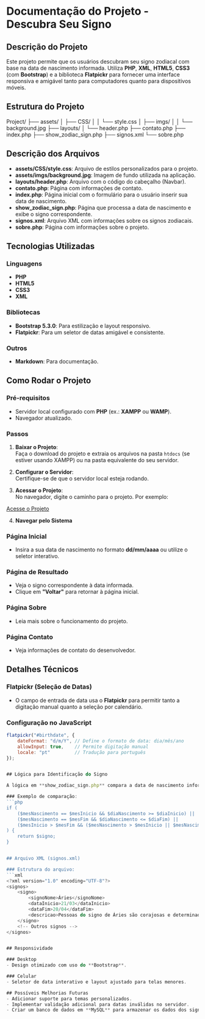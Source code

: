 # Documentação do Projeto - Descubra Seu Signo

## Descrição do Projeto

Este projeto permite que os usuários descubram seu signo zodiacal com base na data de nascimento informada. Utiliza **PHP**, **XML**, **HTML5**, **CSS3** (com **Bootstrap**) e a biblioteca **Flatpickr** para fornecer uma interface responsiva e amigável tanto para computadores quanto para dispositivos móveis.

## Estrutura do Projeto

Project/
├── assets/
│   ├── CSS/
│   │   └── style.css
│   ├── imgs/
│   │   └── background.jpg
├── layouts/
│   └── header.php
├── contato.php
├── index.php
├── show_zodiac_sign.php
├── signos.xml
└── sobre.php

## Descrição dos Arquivos

- **assets/CSS/style.css**: Arquivo de estilos personalizados para o projeto.
- **assets/imgs/background.jpg**: Imagem de fundo utilizada na aplicação.
- **layouts/header.php**: Arquivo com o código do cabeçalho (Navbar).
- **contato.php**: Página com informações de contato.
- **index.php**: Página inicial com o formulário para o usuário inserir sua data de nascimento.
- **show_zodiac_sign.php**: Página que processa a data de nascimento e exibe o signo correspondente.
- **signos.xml**: Arquivo XML com informações sobre os signos zodiacais.
- **sobre.php**: Página com informações sobre o projeto.


## Tecnologias Utilizadas

### Linguagens
- **PHP**
- **HTML5**
- **CSS3**
- **XML**

### Bibliotecas
- **Bootstrap 5.3.0**: Para estilização e layout responsivo.
- **Flatpickr**: Para um seletor de datas amigável e consistente.

### Outros
- **Markdown**: Para documentação.


## Como Rodar o Projeto

### Pré-requisitos
- Servidor local configurado com **PHP** (ex.: **XAMPP** ou **WAMP**).
- Navegador atualizado.

### Passos

1. **Baixar o Projeto**:  
   Faça o download do projeto e extraia os arquivos na pasta `htdocs` (se estiver usando XAMPP) ou na pasta equivalente do seu servidor.

2. **Configurar o Servidor**:  
   Certifique-se de que o servidor local esteja rodando.

3. **Acessar o Projeto**:  
   No navegador, digite o caminho para o projeto. Por exemplo:  

[Acesse o Projeto](http://localhost/Project/index.php)

4. **Navegar pelo Sistema**

### Página Inicial
- Insira a sua data de nascimento no formato **dd/mm/aaaa** ou utilize o seletor interativo.

### Página de Resultado
- Veja o signo correspondente à data informada.
- Clique em **"Voltar"** para retornar à página inicial.

### Página Sobre
- Leia mais sobre o funcionamento do projeto.

### Página Contato
- Veja informações de contato do desenvolvedor.


## Detalhes Técnicos

### Flatpickr (Seleção de Datas)
- O campo de entrada de data usa o **Flatpickr** para permitir tanto a digitação manual quanto a seleção por calendário.

### Configuração no JavaScript
```javascript
flatpickr("#birthdate", {
    dateFormat: "d/m/Y", // Define o formato de data: dia/mês/ano
    allowInput: true,    // Permite digitação manual
    locale: "pt"         // Tradução para português
});


## Lógica para Identificação do Signo

A lógica em **show_zodiac_sign.php** compara a data de nascimento informada com as datas de início e fim de cada signo no arquivo **signos.xml**.

### Exemplo de comparação:
```php
if (
    ($mesNascimento == $mesInicio && $diaNascimento >= $diaInicio) || 
    ($mesNascimento == $mesFim && $diaNascimento <= $diaFim) || 
    ($mesInicio > $mesFim && ($mesNascimento > $mesInicio || $mesNascimento < $mesFim))
) {
    return $signo;
}


## Arquivo XML (signos.xml)

### Estrutura do arquivo:
```xml
<?xml version="1.0" encoding="UTF-8"?>
<signos>
    <signo>
        <signoNome>Áries</signoNome>
        <dataInicio>21/03</dataInicio>
        <dataFim>20/04</dataFim>
        <descricao>Pessoas do signo de Áries são corajosas e determinadas.</descricao>
    </signo>
    <!-- Outros signos -->
</signos>


## Responsividade

### Desktop
- Design otimizado com uso do **Bootstrap**.

### Celular
- Seletor de data interativo e layout ajustado para telas menores.

## Possíveis Melhorias Futuras
- Adicionar suporte para temas personalizados.
- Implementar validação adicional para datas inválidas no servidor.
- Criar um banco de dados em **MySQL** para armazenar os dados dos signos.
